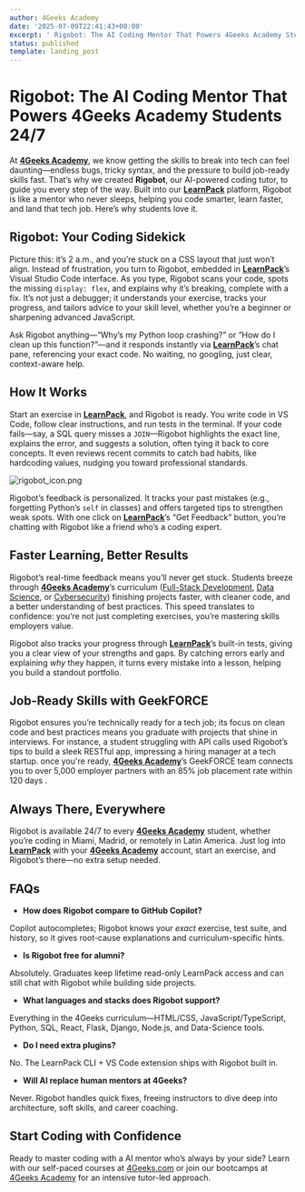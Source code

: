 ```yaml
---
author: 4Geeks Academy
date: '2025-07-09T22:41:43+00:00'
excerpt: ' Rigobot: The AI Coding Mentor That Powers 4Geeks Academy Students 24/7'
status: published
template: landing_post
---
```

# Rigobot: The AI Coding Mentor That Powers 4Geeks Academy Students 24/7

At [**4Geeks Academy**](https://4geeksacademy.com/), we know getting the skills to break into tech can feel daunting—endless bugs, tricky syntax, and the pressure to build job-ready skills fast. That’s why we created **Rigobot**, our AI-powered coding tutor, to guide you every step of the way. Built into our [**LearnPack**](https://www.learnpack.co/) platform, Rigobot is like a mentor who never sleeps, helping you code smarter, learn faster, and land that tech job. Here’s why students love it.

## Rigobot: Your Coding Sidekick

Picture this: it’s 2 a.m., and you’re stuck on a CSS layout that just won’t align. Instead of frustration, you turn to Rigobot, embedded in [**LearnPack**](https://www.learnpack.co/)’s Visual Studio Code interface. As you type, Rigobot scans your code, spots the missing `display: flex`, and explains why it’s breaking, complete with a fix. It’s not just a debugger; it understands your exercise, tracks your progress, and tailors advice to your skill level, whether you’re a beginner or sharpening advanced JavaScript.

Ask Rigobot anything—“Why’s my Python loop crashing?” or “How do I clean up this function?”—and it responds instantly via [**LearnPack**](https://www.learnpack.co/)’s chat pane, referencing your exact code. No waiting, no googling, just clear, context-aware help.

## How It Works

Start an exercise in [**LearnPack**](https://www.learnpack.co/), and Rigobot is ready. You write code in VS Code, follow clear instructions, and run tests in the terminal. If your code fails—say, a SQL query misses a `JOIN`—Rigobot highlights the exact line, explains the error, and suggests a solution, often tying it back to core concepts. It even reviews recent commits to catch bad habits, like hardcoding values, nudging you toward professional standards.

![rigobot_icon.png](https://breathecode.herokuapp.com/v1/media/file/rigobot-icon-jpg)

Rigobot’s feedback is personalized. It tracks your past mistakes (e.g., forgetting Python’s `self` in classes) and offers targeted tips to strengthen weak spots. With one click on [**LearnPack**](https://www.learnpack.co/)’s “Get Feedback” button, you’re chatting with Rigobot like a friend who’s a coding expert.

## Faster Learning, Better Results

Rigobot’s real-time feedback means you’ll never get stuck. Students breeze through [**4Geeks Academy**](https://4geeksacademy.com/)’s curriculum ([Full-Stack Development](https://4geeksacademy.com/us/coding-bootcamps/part-time-full-stack-developer), [Data Science](https://4geeksacademy.com/us/coding-bootcamps/datascience-machine-learning), or [Cybersecurity](https://4geeksacademy.com/us/coding-bootcamps/cybersecurity)) finishing projects faster, with cleaner code, and a better understanding of best practices. This speed translates to confidence: you’re not just completing exercises, you’re mastering skills employers value.

Rigobot also tracks your progress through [**LearnPack**](https://www.learnpack.co/)’s built-in tests, giving you a clear view of your strengths and gaps. By catching errors early and explaining *why* they happen, it turns every mistake into a lesson, helping you build a standout portfolio.

## Job-Ready Skills with GeekFORCE

Rigobot ensures you’re technically ready for a tech job; its focus on clean code and best practices means you graduate with projects that shine in interviews. For instance, a student struggling with API calls used Rigobot’s tips to build a sleek RESTful app, impressing a hiring manager at a tech startup.  once you're ready, [**4Geeks Academy**](https://4geeksacademy.com/)’s GeekFORCE team connects you to over 5,000 employer partners with an 85% job placement  rate within 120 days .

## Always There, Everywhere

Rigobot is available 24/7 to every [**4Geeks Academy**](https://4geeksacademy.com/) student, whether you’re coding in Miami, Madrid, or remotely in Latin America. Just log into [**LearnPack**](https://www.learnpack.co/) with your [**4Geeks Academy**](https://4geeksacademy.com/) account, start an exercise, and Rigobot’s there—no extra setup needed.

## FAQs

- **How does Rigobot compare to GitHub Copilot?**

Copilot autocompletes; Rigobot knows your *exact* exercise, test suite, and history, so it gives root-cause explanations and curriculum-specific hints.

- **Is Rigobot free for alumni?**

Absolutely. Graduates keep lifetime read-only LearnPack access and can still chat with Rigobot while building side projects.

- **What languages and stacks does Rigobot support?**

Everything in the 4Geeks curriculum—HTML/CSS, JavaScript/TypeScript, Python, SQL, React, Flask, Django, Node.js, and Data-Science tools.

- **Do I need extra plugins?**

No. The LearnPack CLI + VS Code extension ships with Rigobot built in.

- **Will AI replace human mentors at 4Geeks?**

Never. Rigobot handles quick fixes, freeing instructors to dive deep into architecture, soft skills, and career coaching.

## Start Coding with Confidence

Ready to master coding with a AI mentor who’s always by your side? Learn with our self-paced courses at [4Geeks.com](http://4geeks.com/) or join our bootcamps at [4Geeks Academy](https://4geeksacademy.com/) for an intensive tutor-led approach.